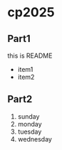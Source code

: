 # cp2025

## Part1
this is README
- item1
- item2

## Part2
1. sunday
1. monday
2. tuesday
3. wednesday

